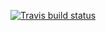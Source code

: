  <!-- badges: start -->
  [![Travis build status](https://travis-ci.org/chenxr666/Project3Package.svg?branch=master)](https://travis-ci.org/chenxr666/Project3Package)
  <!-- badges: end -->
